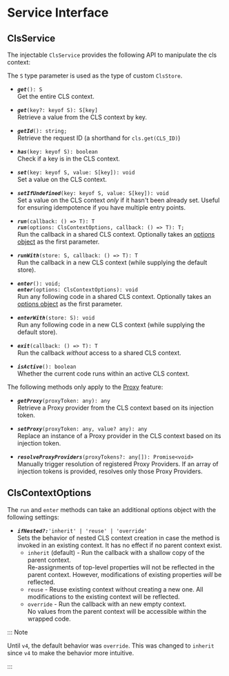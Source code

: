 # Service Interface

## ClsService

The injectable `ClsService` provides the following API to manipulate the cls context:

The `S` type parameter is used as the type of custom `ClsStore`.

- **_`get`_**`(): S`  
  Get the entire CLS context.

- **_`get`_**`(key?: keyof S): S[key]`  
  Retrieve a value from the CLS context by key.

- **_`getId`_**`(): string;`  
  Retrieve the request ID (a shorthand for `cls.get(CLS_ID)`)

- **_`has`_**`(key: keyof S): boolean`  
  Check if a key is in the CLS context.

- **_`set`_**`(key: keyof S, value: S[key]): void`  
  Set a value on the CLS context.

- **_`setIfUndefined`_**`(key: keyof S, value: S[key]): void`  
  Set a value on the CLS context _only_ if it hasn't been already set. Useful for ensuring idempotence if you have multiple entry points.

- **_`run`_**`(callback: () => T): T`  
  **_`run`_**`(options: ClsContextOptions, callback: () => T): T;`  
  Run the callback in a shared CLS context. Optionally takes an [options object](#clscontextoptions) as the first parameter.

- **_`runWith`_**`(store: S, callback: () => T): T`  
  Run the callback in a new CLS context (while supplying the default store).

- **_`enter`_**`(): void;`  
  **_`enter`_**`(options: ClsContextOptions): void`  
  Run any following code in a shared CLS context. Optionally takes an [options object](#clscontextoptions) as the first parameter.

- **_`enterWith`_**`(store: S): void`  
  Run any following code in a new CLS context (while supplying the default store).

- **_`exit`_**`(callback: () => T): T`  
  Run the callback _without_ access to a shared CLS context.

- **_`isActive`_**`(): boolean`  
  Whether the current code runs within an active CLS context.

The following methods only apply to the [Proxy](../03_features-and-use-cases/06_proxy-providers.md) feature:

- **_`getProxy`_**`(proxyToken: any): any`  
  Retrieve a Proxy provider from the CLS context based on its injection token.

- **_`setProxy`_**`(proxyToken: any, value? any): any`  
  Replace an instance of a Proxy provider in the CLS context based on its injection token.

- **_`resolveProxyProviders`_**`(proxyTokens?: any[]): Promise<void>`  
  Manually trigger resolution of registered Proxy Providers. If an array of injection tokens is provided, resolves only those Proxy Providers.

## ClsContextOptions

The `run` and `enter` methods can take an additional options object with the following settings:

- **_`ifNested?:`_**`'inherit' | 'reuse' | 'override'`  
  Sets the behavior of nested CLS context creation in case the method is invoked in an existing context. It has no effect if no parent context exist.
    - `inherit` (default) - Run the callback with a shallow copy of the parent context.  
      Re-assignments of top-level properties will not be reflected in the parent context. However, modifications of existing properties _will_ be reflected.
    - `reuse` - Reuse existing context without creating a new one. All modifications to the
      existing context will be reflected.
    - `override` - Run the callback with an new empty context.  
      No values from the parent context will be accessible within the wrapped code.

::: Note

Until `v4`, the default behavior was `override`. This was changed to `inherit` since `v4` to make the behavior more intuitive.

:::

